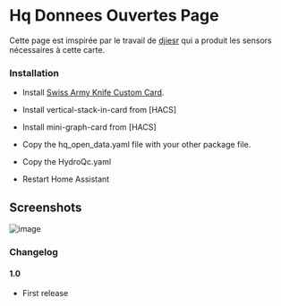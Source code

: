 # Hq Donnees Ouvertes Page

Cette page est imspirée par le travail de [djiesr](https://github.com/djiesr/Hydro-Quebec_Open_Data) qui a produit les sensors nécessaires à cette carte.

### Installation

- Install [Swiss Army Knife Custom Card](https://github.com/amoebelabs/swiss-army-knife-card/).
- Install vertical-stack-in-card from [HACS]
- Install mini-graph-card from [HACS]
- Copy the hq_open_data.yaml file with your other package file.

- Copy the HydroQc.yaml

- Restart Home Assistant

## Screenshots

![image](https://user-images.githubusercontent.com/83040228/218549829-dbc3f900-81db-457d-a757-b53aa54741fb.jpeg)

### Changelog
#### 1.0
- First release

